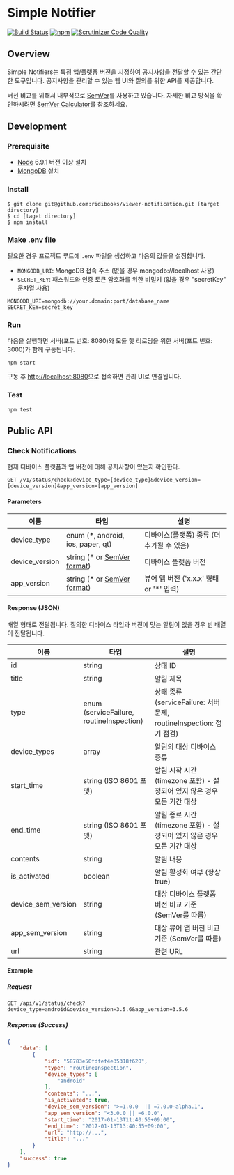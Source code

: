 # Simple Notifier

[![Build Status](https://travis-ci.org/ridibooks/simple-notifier.svg?branch=master)](https://travis-ci.org/ridibooks/simple-notifier)
[![npm](https://img.shields.io/npm/v/simple-notifier.svg)](https://www.npmjs.com/package/simple-notifier)
[![Scrutinizer Code Quality](https://scrutinizer-ci.com/g/ridibooks/simple-notifier/badges/quality-score.png?b=master)](https://scrutinizer-ci.com/g/ridibooks/simple-notifier/?branch=master)

## Overview

Simple Notifiers는 특정 앱/플랫폼 버전을 지정하여 공지사항을 전달할 수 있는 간단한 도구입니다.
공지사항을 관리할 수 있는 웹 UI와 질의를 위한 API를 제공합니다.

버전 비교를 위해서 내부적으로 [SemVer](http://semver.org/)를 사용하고 있습니다.
자세한 비교 방식을 확인하시려면 [SemVer Calculator](https://semver.npmjs.com/)를 참조하세요.

## Development

### Prerequisite

- [Node](https://nodejs.org/ko/) 6.9.1 버전 이상 설치
- [MongoDB](https://www.mongodb.com/) 설치

### Install

```
$ git clone git@github.com:ridibooks/viewer-notification.git [target directory]
$ cd [taget directory]
$ npm install
```

### Make .env file

필요한 경우 프로젝트 루트에 `.env` 파일을 생성하고 다음의 값들을 설정합니다.

- `MONGODB_URI`: MongoDB 접속 주소 (없을 경우 mongodb://localhost 사용)
- `SECRET_KEY`: 패스워드와 인증 토큰 암호화를 위한 비밀키 (없을 경우 "secretKey" 문자열 사용)

```
MONGODB_URI=mongodb://your.domain:port/database_name
SECRET_KEY=secret_key
```

### Run

다음을 실행하면 서버(포트 번호: 8080)와 모듈 핫 리로딩을 위한 서버(포트 번호: 3000)가 함께 구동됩니다.

```
npm start
```

구동 후 [http://localhost:8080](http://localhost:8080)으로 접속하면 관리 UI로 연결됩니다.

### Test

```
npm test
```

## Public API
### Check Notifications

현재 디바이스 플랫폼과 앱 버전에 대해 공지사항이 있는지 확인한다.

```
GET /v1/status/check?device_type=[device_type]&device_version=[device_version]&app_version=[app_version]
```

#### Parameters

| 이름           | 타입                                              | 설명                                      |
| -------------- | ------------------------------------------------- | ----------------------------------------- |
| device_type    | enum (*, android, ios, paper, qt)                 | 디바이스(플랫폼) 종류 (더 추가될 수 있음) |
| device_version | string (* or [SemVer format](http://semver.org/)) | 디바이스 플랫폼 버전                      |
| app_version    | string (* or [SemVer format](http://semver.org/)) | 뷰어 앱 버전 ('x.x.x' 형태 or '*' 입력)   |

#### Response (JSON)

배열 형태로 전달됩니다. 질의한 디바이스 타입과 버전에 맞는 알림이 없을 경우 빈 배열이 전달됩니다.

| 이름               | 타입                                     | 설명                                                                    |
| ------------------ | ---------------------------------------- | ----------------------------------------------------------------------- |
| id                 | string                                   | 상태 ID                                                                 |
| title              | string                                   | 알림 제목                                                               |
| type               | enum (serviceFailure, routineInspection) | 상태 종류 (serviceFailure: 서버 문제, routineInspection: 정기 점검)     |
| device_types       | array                                    | 알림의 대상 디바이스 종류                                               |
| start_time         | string (ISO 8601 포맷)                   | 알림 시작 시간 (timezone 포함) - 설정되어 있지 않은 경우 모든 기간 대상 |
| end_time           | string (ISO 8601 포맷)                   | 알림 종료 시간 (timezone 포함) - 설정되어 있지 않은 경우 모든 기간 대상 |
| contents           | string                                   | 알림 내용                                                               |
| is_activated       | boolean                                  | 알림 활성화 여부 (항상 true)                                            |
| device_sem_version | string                                   | 대상 디바이스 플랫폼 버전 비교 기준 (SemVer를 따름)                     |
| app_sem_version    | string                                   | 대상 뷰어 앱 버전 비교 기준 (SemVer를 따름)                             |
| url                | string                                   | 관련 URL                                                                |

#### Example

##### Request
```
GET /api/v1/status/check?device_type=android&device_version=3.5.6&app_version=3.5.6
```

##### Response (Success)
```json
{
    "data": [
        {
            "id": "58783e50fdfef4e35318f620",
            "type": "routineInspection",
            "device_types": [
                "android"
            ],
            "contents": "...",
            "is_activated": true,
            "device_sem_version": ">=1.0.0  || =7.0.0-alpha.1",
            "app_sem_version": "<3.0.0 || =6.0.0",
            "start_time": "2017-01-13T11:40:55+09:00",
            "end_time": "2017-01-13T13:40:55+09:00",
            "url": "http://...",
            "title": "..."
        }
    ],
    "success": true
}
```
